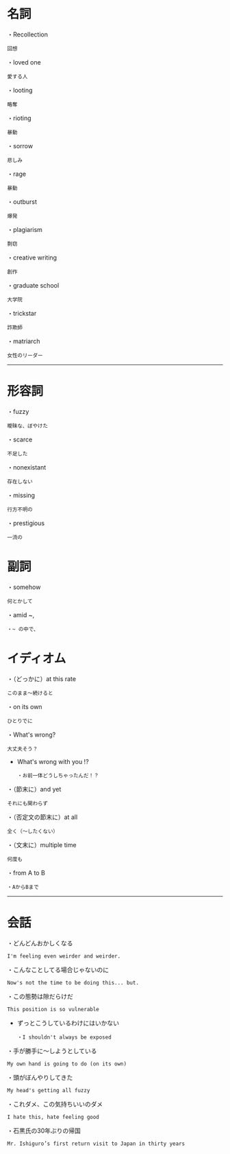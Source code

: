 
# 名詞 

・Recollection

    回想

・loved one

    愛する人

・looting

    略奪

・rioting

    暴動

・sorrow

    悲しみ

・rage

    暴動

・outburst

    爆発

・plagiarism

    剽窃

・creative writing

    創作

・graduate school

    大学院

・trickstar

    詐欺師

・matriarch

    女性のリーダー


---

# 形容詞

・fuzzy

    曖昧な、ぼやけた

・scarce

    不足した

・nonexistant

    存在しない

・missing

    行方不明の

・prestigious

    一流の


# 副詞

・somehow

    何とかして

・amid ~,

    ・~ の中で、

# イディオム

・（どっかに）at this rate

    このまま～続けると

・on its own

    ひとりでに

・What's wrong?

    大丈夫そう？

- What's wrong with you !?

      ・お前一体どうしちゃったんだ！？

・（節末に）and yet

    それにも関わらず

・（否定文の節末に）at all

    全く（～したくない）

・（文末に）multiple time

    何度も

・from A to B

    ・AからBまで

---

# 会話

・どんどんおかしくなる

    I'm feeling even weirder and weirder.

・こんなことしてる場合じゃないのに

    Now's not the time to be doing this... but.

・この態勢は隙だらけだ

    This position is so vulnerable

- ずっとこうしているわけにはいかない

      ・I shouldn't always be exposed

・手が勝手に～しようとしている

    My own hand is going to do (on its own)

・頭がぼんやりしてきた

    My head's getting all fuzzy

・これダメ、この気持ちいいのダメ

    I hate this, hate feeling good

・石黒氏の30年ぶりの帰国

    Mr. Ishiguro’s first return visit to Japan in thirty years


